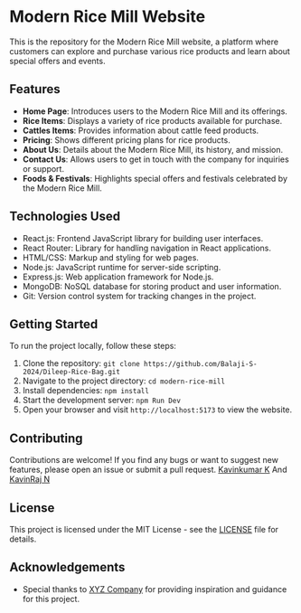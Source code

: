 # Modern Rice Mill Website

This is the repository for the Modern Rice Mill website, a platform where customers can explore and purchase various rice products and learn about special offers and events.

## Features

- **Home Page**: Introduces users to the Modern Rice Mill and its offerings.
- **Rice Items**: Displays a variety of rice products available for purchase.
- **Cattles Items**: Provides information about cattle feed products.
- **Pricing**: Shows different pricing plans for rice products.
- **About Us**: Details about the Modern Rice Mill, its history, and mission.
- **Contact Us**: Allows users to get in touch with the company for inquiries or support.
- **Foods & Festivals**: Highlights special offers and festivals celebrated by the Modern Rice Mill.

## Technologies Used

- React.js: Frontend JavaScript library for building user interfaces.
- React Router: Library for handling navigation in React applications.
- HTML/CSS: Markup and styling for web pages.
- Node.js: JavaScript runtime for server-side scripting.
- Express.js: Web application framework for Node.js.
- MongoDB: NoSQL database for storing product and user information.
- Git: Version control system for tracking changes in the project.

## Getting Started

To run the project locally, follow these steps:

1. Clone the repository: `git clone https://github.com/Balaji-S-2024/Dileep-Rice-Bag.git`
2. Navigate to the project directory: `cd modern-rice-mill`
3. Install dependencies: `npm install`
4. Start the development server: `npm Run Dev`
5. Open your browser and visit `http://localhost:5173` to view the website.

## Contributing

Contributions are welcome! If you find any bugs or want to suggest new features, please open an issue or submit a pull request.
[Kavinkumar K](https://github.com/Kavin1421/) And
[KavinRaj N](https://github.com/KAVINRAJ1103)
## License

This project is licensed under the MIT License - see the [LICENSE](LICENSE) file for details.

## Acknowledgements

- Special thanks to [XYZ Company](https://godevs.me/GodevsPortfolio/) for providing inspiration and guidance for this project.

